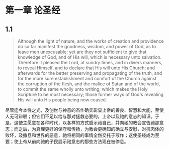 # 第一章 论圣经

## 1.1
> Although the light of nature, and the works of creation and providence do so far manifest the goodness, wisdom, and power of God, as to leave men unexcusable; yet are they not sufficient to give that knowledge of God, and of His will, which is necessary unto salvation. Therefore it pleased the Lord, at sundry times, and in divers manners, to reveal Himself, and to declare that His will unto His Church; and afterwards for the better preserving and propagating of the truth, and for the more sure establishment and comfort of the Church against the corruption of the flesh, and the malice of Satan and of the world, to commit the same wholly unto writing; which makes the Holy Scripture to be most necessary; those former ways of God's revealing His will unto His people being now ceased.

尽管迄今本性之光，及创世与神意的杰作确实彰显上帝的善良、智慧和大能，至使人无可辩驳；但它们不足以给与那对拯救必要的，上帝以及祂的意志的知识。于是，这使主愿意在各种时代，以各样的方式启示祂自己，并向祂的教会宣告祂那意志；而之后，为真理更好的保守和传扬，为教会更确知的确立与安慰，对抗肉体的败坏，及撒旦和世界的恶意，祂将相同的事情全然交托于写作；这使圣经成为至要；使上帝从前向祂的子民启示祂意志的那些方法现在被停息。